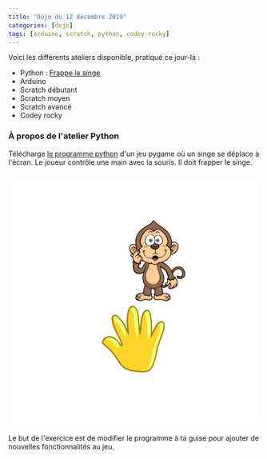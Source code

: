 ```yaml
---
title: "Dojo du 12 décembre 2019"
categories: [dojo]
tags: [arduino, scratch, python, codey-rocky]
---
```


Voici les différents ateliers disponible, pratiqué ce jour-là :

* Python : [Frappe le singe](https://drive.google.com/drive/u/0/folders/1_EQXYgWepFLz6mYD90aHeolDfgSFMqs4)
* Arduino
* Scratch débutant
* Scratch moyen
* Scratch avancé
* Codey rocky

### À propos de l'atelier Python

Télécharge [le programme python](https://drive.google.com/open?id=1I2jSfkXVki2WeHcbPJd9McRgvgK5KThx)
d'un jeu pygame où un singe se déplace à l'écran. Le joueur contrôle une main avec la souris. Il doit frapper le singe.

<img alt="Animation" src="/assets/images/frappe-singe-screenshot.png" />

Le but de l'exercice est de modifier le programme à ta guise pour ajouter de nouvelles
fonctionnalités au jeu.
